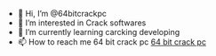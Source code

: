 - 👋 Hi, I’m @64bitcrackpc
- 👀 I’m interested in Crack softwares
- 🌱 I’m currently learning carcking developing
- 📫 How to reach me 64 bit crack pc <a href="https://www.bitcrackpc.com/">64 bit crack pc</a>

